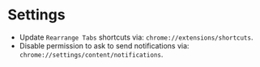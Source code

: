 # Settings
- Update `Rearrange Tabs` shortcuts via: `chrome://extensions/shortcuts`.
- Disable permission to ask to send notifications via: `chrome://settings/content/notifications`.
